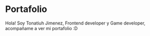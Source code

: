 # Portafolio
Hola! Soy Tonatiuh Jimenez, Frontend developer y Game developer, acompañame a ver mi portafolio :D

